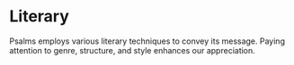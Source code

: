 # Literary

Psalms employs various literary techniques to convey its message. Paying attention to genre, structure, and style enhances our appreciation.

